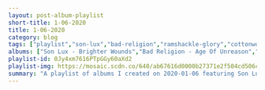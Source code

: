 ```yaml
---
layout: post-album-playlist
short-title: 1-06-2020
title: 1-06-2020
category: blog
tags: ["playlist","son-lux","bad-religion","ramshackle-glory","cottonwood-firing-squad","red-elvises","coldplay","the-magnetic-fields"]
albums: ["Son Lux - Brighter Wounds","Bad Religion - Age Of Unreason","Ramshackle Glory - Live the Dream","Cottonwood Firing Squad - Wyoming (And Other Songs to Kill Yourself To)","Red Elvises - Grooving To The Moscow Beat","Coldplay - Everyday Life","The Magnetic Fields - 69 Love Songs"]
playlist-id: 0Jy4xm7616PTpGGy60aXd2
playlist-img: https://mosaic.scdn.co/640/ab67616d0000b27371e2f504cd506c6efeb4951eab67616d0000b2737febacea658db5df1a29282aab67616d0000b273c8fee8b836a2cad100d5fbc9ab67616d0000b273f8c9e496f48a938bc12841f9
summary: "A playlist of albums I created on 2020-01-06 featuring Son Lux, Bad Religion, Ramshackle Glory, Cottonwood Firing Squad, Red Elvises, Coldplay, and The Magnetic Fields."
---
```

